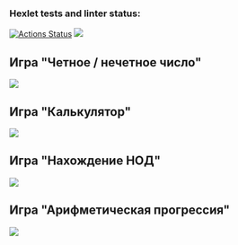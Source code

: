 ### Hexlet tests and linter status:
[![Actions Status](https://github.com/Deni59s/python-project-49/workflows/hexlet-check/badge.svg)](https://github.com/Deni59s/python-project-49/actions)
<a href="https://codeclimate.com/github/Deni59s/python-project-49/maintainability"><img src="https://api.codeclimate.com/v1/badges/56eb948bb900c93fde79/maintainability" /></a>
## Игра "Четное / нечетное число"
<a href="https://asciinema.org/a/Ll4zVPaBOVmvuoU0vtwtPhXjf" target="_blank"><img src="https://asciinema.org/a/Ll4zVPaBOVmvuoU0vtwtPhXjf.svg" /></a>
## Игра "Калькулятор"
<a href="https://asciinema.org/a/HSrOJsyYpbn17Ljk58deBRv3k" target="_blank"><img src="https://asciinema.org/a/HSrOJsyYpbn17Ljk58deBRv3k.svg" /></a>
## Игра "Нахождение НОД"
<a href="https://asciinema.org/a/AAQdaBremkIQ1E46Az84vlMNa" target="_blank"><img src="https://asciinema.org/a/AAQdaBremkIQ1E46Az84vlMNa.svg" /></a>
## Игра "Арифметическая прогрессия"
<a href="https://asciinema.org/a/BXHzu2gUgirBwo0i68U8Al5mi" target="_blank"><img src="https://asciinema.org/a/BXHzu2gUgirBwo0i68U8Al5mi.svg" /></a>